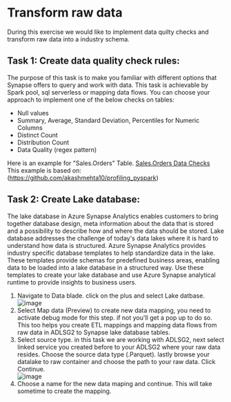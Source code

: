 # Transform raw data
During this exercise we would like to implement data quilty checks and transform raw data into a industry schema.

## Task 1: Create data quality check rules:
The purpose of this task is to make you familiar with different options that Synapse offers to query and work with data. This task is achievable by Spark pool, sql serverless or mapping data flows. You can choose your approach to implement one of the below checks on tables:
   - Null values
   - Summary, Average, Standard Deviation, Percentiles for Numeric Columns
   - Distinct Count
   - Distribution Count
   - Data Quality (regex pattern)   


Here is an example for "Sales.Orders" Table. [Sales.Orders Data Checks](<./SalesOrders-DQ-Check.ipynb>)  
This example is based on: (<https://github.com/akashmehta10/profiling_pyspark>)

## Task 2: Create Lake database:
The lake database in Azure Synapse Analytics enables customers to bring together database design, meta information about the data that is stored and a possibility to describe how and where the data should be stored. Lake database addresses the challenge of today's data lakes where it is hard to understand how data is structured. Azure Synapse Analytics provides industry specific database templates to help standardize data in the lake. These templates provide schemas for predefined business areas, enabling data to be loaded into a lake database in a structured way. Use these templates to create your lake database and use Azure Synapse analytical runtime to provide insights to business users.
1. Navigate to Data blade. click on the plus and select Lake datbase.![image](https://user-images.githubusercontent.com/40135849/171678383-5e7f773c-2135-4ad3-aaeb-096fc17cff46.png)
2. Select Map data (Preview) to create new data mapping, you need to activate debug mode for this step. if not you'll get a pop up to do so. This too helps you create ETL mappings and mapping data flows from raw data in ADLSG2 to Synapse lake database tables.
3. Select source type. in this task we are working with ADLSG2, next select linked service you created before to your ADLSG2 where your raw data resides. Choose the source data type (.Parquet). lastly browse your datalake to raw container and choose the path to your raw data. Click Continue. \
  ![image](https://user-images.githubusercontent.com/40135849/171680714-473151e3-0c3f-4cf7-bc02-2b7f95d122a8.png)
4. Choose a name for the new data maping and continue. This will take sometime to create the mapping.

